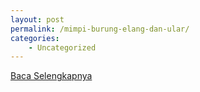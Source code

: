 ```yaml
---
layout: post
permalink: /mimpi-burung-elang-dan-ular/
categories:
    - Uncategorized
---
```


[Baca Selengkapnya](/02)